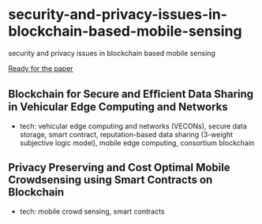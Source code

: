 # security-and-privacy-issues-in-blockchain-based-mobile-sensing
security and privacy issues in blockchain based mobile sensing

[Ready for the paper](https://www.journals.elsevier.com/journal-of-parallel-and-distributed-computing/call-for-papers/blockchain-enabled-secure-communications)

## Blockchain for Secure and Efﬁcient Data Sharing in Vehicular Edge Computing and Networks 
- tech:  vehicular edge computing and networks (VECONs), secure data storage, smart contract, reputation-based data sharing (3-weight subjective logic model), mobile edge computing, consortium blockchain

## Privacy Preserving and Cost Optimal Mobile Crowdsensing using Smart Contracts on Blockchain
- tech: mobile crowd sensing, smart contracts
